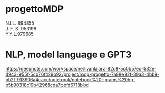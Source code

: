 # progettoMDP

N.I.L. 894855  <br />
J. F. S. 953198  <br />
Y.Y.L.979685  <br />

<h1>NLP, model language e GPT3</h1>

https://deepnote.com/workspace/neilivanlajara-82d8-5c0b57ec-532e-4943-955f-5cb76f429b92/project/mdp-progetto-7a98e92f-39a3-4bb9-bb2f-913906a4cacc/notebook/notebook%20ngrams%20hp-b5b90318c19b42968cda7bbfd6718bbd
